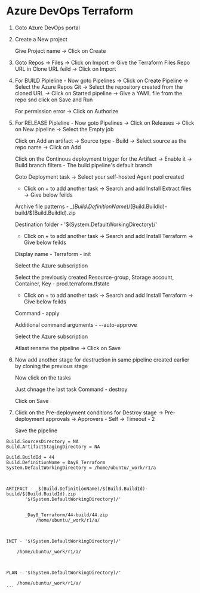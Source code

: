 # Azure DevOps Terraform

1. Goto Azure DevOps portal


2. Create a New project 

	Give Project name -> Click on Create


3. Goto Repos -> Files -> Click on Import -> Give the Terraform Files Repo URL in Clone URL feild -> Click on Import 


4. For BUILD Pipleline - Now goto Pipelines -> Click on Create Pipeline -> Select the Azure Repos Git -> Select the repository created from the cloned URL -> Click on Started pipeline -> Give a YAML file from the repo snd click on Save and Run 

	For permission error -> Click on Authorize


5. For RELEASE Pipleline - Now goto Pipelines -> Click on Releases -> Click on New pipeline -> Select the Empty job
	
	Click on Add an artifact -> Source type - Build -> Select source as the repo name -> Click on Add
	
	Click on the Continous deployment trigger for the Artifact -> Enable it -> Build branch filters - The build pipeline's default branch 
	
	Goto Deployment task -> Select your self-hosted Agent pool created 

	- Click on + to add another task -> Search and add Install Extract files -> Give below feilds
	
	Archive file patterns - _$(Build.DefinitionName)/$(Build.BuildId)-
							build/$(Build.BuildId).zip
	
	Destination folder - '$(System.DefaultWorkingDirectory)/'
	
	
	- Click on + to add another task -> Search and add Install Terraform -> Give below feilds
	
	Display name - Terraform - init
	
	Select the Azure subscription
	
	Select the previously created Resource-group, Storage account, Container, Key - prod.terraform.tfstate
	
	- Click on + to add another task -> Search and add Install Terraform -> Give below feilds

	Command - apply 
	
	Additional command arguments - --auto-approve
	
	Select the Azure subscription
	
	Atlast rename the pipeline -> Click on Save


6. Now add another stage for destruction in same pipeline created earlier by cloning the previous stage

	Now click on the tasks
	
	Just chnage the last task Command - destroy 
	
	Click on Save


7. Click on the Pre-deployment conditions for Destroy stage -> Pre-deployment approvals -> Approvers - Self -> Timeout - 2

	Save the pipeline


````
Build.SourcesDirectory = NA
Build.ArtifactStagingDirectory = NA

Build.BuildId = 44
Build.DefinitionName = Day8_Terraform
System.DefaultWorkingDirectory = /home/ubuntu/_work/r1/a



ARTIFACT - _$(Build.DefinitionName)/$(Build.BuildId)-build/$(Build.BuildId).zip
	   '$(System.DefaultWorkingDirectory)/'


	   _Day8_Terraform/44-build/44.zip
           /home/ubuntu/_work/r1/a/
	   


INIT - '$(System.DefaultWorkingDirectory)/'

	/home/ubuntu/_work/r1/a/



PLAN - '$(System.DefaultWorkingDirectory)/'

 	/home/ubuntu/_work/r1/a/
```
